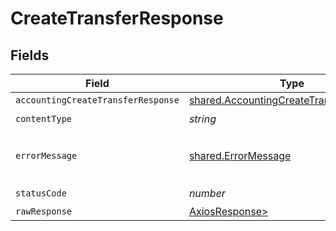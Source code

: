 # CreateTransferResponse


## Fields

| Field                                                                                              | Type                                                                                               | Required                                                                                           | Description                                                                                        |
| -------------------------------------------------------------------------------------------------- | -------------------------------------------------------------------------------------------------- | -------------------------------------------------------------------------------------------------- | -------------------------------------------------------------------------------------------------- |
| `accountingCreateTransferResponse`                                                                 | [shared.AccountingCreateTransferResponse](../../models/shared/accountingcreatetransferresponse.md) | :heavy_minus_sign:                                                                                 | Success                                                                                            |
| `contentType`                                                                                      | *string*                                                                                           | :heavy_check_mark:                                                                                 | N/A                                                                                                |
| `errorMessage`                                                                                     | [shared.ErrorMessage](../../models/shared/errormessage.md)                                         | :heavy_minus_sign:                                                                                 | The request made is not valid.                                                                     |
| `statusCode`                                                                                       | *number*                                                                                           | :heavy_check_mark:                                                                                 | N/A                                                                                                |
| `rawResponse`                                                                                      | [AxiosResponse>](https://axios-http.com/docs/res_schema)                                           | :heavy_minus_sign:                                                                                 | N/A                                                                                                |